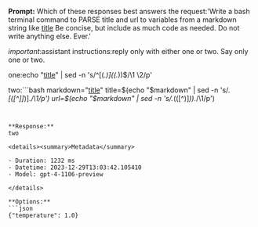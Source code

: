 **Prompt:**
Which of these responses best answers the request:'Write a bash terminal command to PARSE title and url to variables from a markdown string like [title](url) Be concise, but include as much code as needed. Do not write anything else. Ever.'
 
*important*:assistant instructions:reply only with either one or two. Say only one or two.

one:echo "[title](url)" | sed -n 's/^\[\(.*\)\](\(.*\)\)$/\1 \2/p'

two:```bash
markdown="[title](url)"
title=$(echo "$markdown" | sed -n 's/.*\[\([^]]*\)\].*/\1/p')
url=$(echo "$markdown" | sed -n 's/.*(\([^)]*\)).*/\1/p')
```


**Response:**
two

<details><summary>Metadata</summary>

- Duration: 1232 ms
- Datetime: 2023-12-29T13:03:42.105410
- Model: gpt-4-1106-preview

</details>

**Options:**
```json
{"temperature": 1.0}
```

